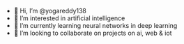 - 👋 Hi, I’m @yogareddy138
- 👀 I’m interested in artificial intelligence
- 🌱 I’m currently learning neural networks in deep learning
- 💞️ I’m looking to collaborate on projects on ai, web & iot

<!---
yogareddy138/yogareddy138 is a ✨ special ✨ repository because its `README.md` (this file) appears on your GitHub profile.
You can click the Preview link to take a look at your changes.
--->
